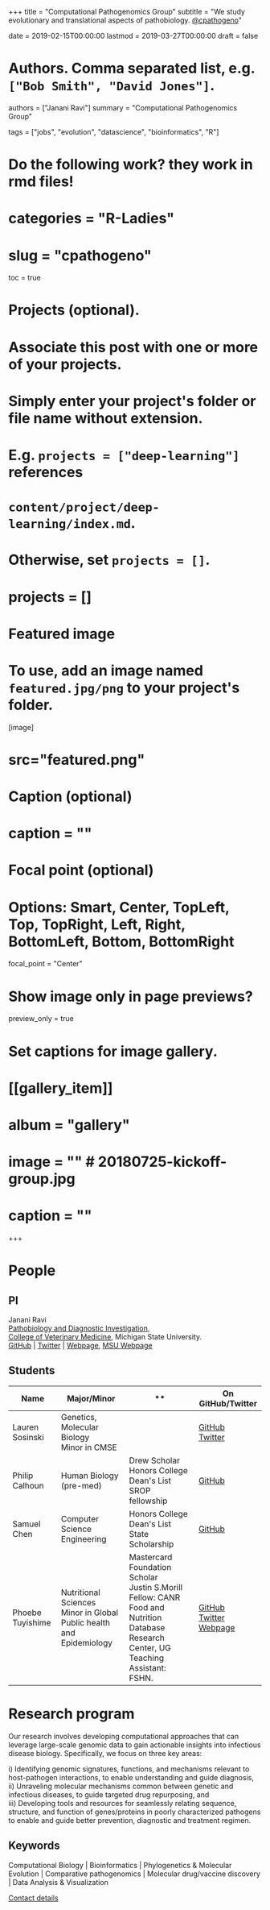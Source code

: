 +++
title = "Computational Pathogenomics Group"
subtitle = "We study evolutionary and translational aspects of pathobiology. [@cpathogeno](https://github.com/cpathogeno)"

date = 2019-02-15T00:00:00
lastmod = 2019-03-27T00:00:00
draft = false

# Authors. Comma separated list, e.g. `["Bob Smith", "David Jones"]`.
authors = ["Janani Ravi"]
summary = "Computational Pathogenomics Group"

tags = ["jobs", "evolution", "datascience", "bioinformatics", "R"]

# Do the following work? they work in rmd files!
# categories = "R-Ladies"
# slug = "cpathogeno"
toc = true

# Projects (optional).
#   Associate this post with one or more of your projects.
#   Simply enter your project's folder or file name without extension.
#   E.g. `projects = ["deep-learning"]` references 
#   `content/project/deep-learning/index.md`.
#   Otherwise, set `projects = []`.
# projects = []

# Featured image
# To use, add an image named `featured.jpg/png` to your project's folder. 
[image]
# src="featured.png"
# Caption (optional)
# caption = ""

# Focal point (optional)
# Options: Smart, Center, TopLeft, Top, TopRight, Left, Right, BottomLeft, Bottom, BottomRight
focal_point = "Center"

# Show image only in page previews?
preview_only = true

# Set captions for image gallery.
# [[gallery_item]]
# album = "gallery"
# image = "" # 20180725-kickoff-group.jpg
# caption = ""
+++

# People
## PI
Janani Ravi <br>
[Pathobiology and Diagnostic Investigation](//cvm.msu.edu/pdi), <br>
[College of Veterinary Medicine](//cvm.msu.edu), Michigan State University. <br>
[GitHub](https://github.com/jananiravi) | [Twitter](https://twitter.com/janani137) | [Webpage](//jananiravi.github.io), [MSU Webpage](https://www.cvm.msu.edu/directory/ravi)

## Students
| Name | Major/Minor | ** | On GitHub/Twitter |
| --- | --- | --- | ---|
| Lauren Sosinski | Genetics, Molecular Biology <br> Minor in CMSE | | [GitHub](https://github.com/sosinsk7) <br> [Twitter](https://twitter.com/sosinsk7) |
| Philip Calhoun | Human Biology <br> (pre-med) | Drew Scholar <br> Honors College <br> Dean's List <br> SROP fellowship | [GitHub](https://github.com/calhou67)
| Samuel Chen | Computer Science Engineering | Honors College <br> Dean's List <br> State Scholarship | [GitHub](https://github.com/samuel19chen)
| Phoebe Tuyishime | Nutritional Sciences <br> Minor in Global Public health and Epidemiology | Mastercard Foundation Scholar <br> Justin S.Morill Fellow: CANR <br> Food and Nutrition Database Research Center, UG Teaching Assistant: FSHN. | [GitHub](https://github.com/tuyishi1) <br> [Twitter](https://twitter.com/tuyishimephoebe) <br> [Webpage](https://www.canr.msu.edu/people/phoebe-tuyishime)|

# Research program
Our research involves developing computational approaches that can leverage large-scale genomic data to gain actionable insights into infectious disease biology.
Specifically, we focus on three key areas:

i) Identifying genomic signatures, functions, and mechanisms relevant to host-pathogen interactions, to enable understanding and guide diagnosis, <br>
ii) Unraveling molecular mechanisms common between genetic and infectious diseases, to guide targeted drug repurposing, and <br>
iii) Developing tools and resources for seamlessly relating sequence, structure, and function of genes/proteins in poorly characterized pathogens to enable and guide better prevention, diagnostic and treatment regimen.

## Keywords
Computational Biology | Bioinformatics | Phylogenetics & Molecular Evolution | Comparative pathogenomics | Molecular drug/vaccine discovery | Data Analysis & Visualization

[Contact details](https://jananiravi.github.io/#contact)